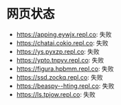 # 网页状态
- https://apping.eywjx.repl.co: 失败
- https://chatai.cokio.repl.co: 失败
- https://ys.pyxzp.repl.co: 失败
- https://ypto.tnpyv.repl.co: 失败
- https://figura.hpbmm.repl.co: 失败
- https://ssd.zockq.repl.co: 失败
- https://beaspy--hting.repl.co: 失败
- https://ls.tpjow.repl.co: 失败
